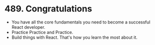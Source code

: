 # 489. Congratulations
- You have all the core fundamentals you need to become a successful React developer.
- Practice Practice and Practice.
- Build things with React. That's how you learn the most about it. 